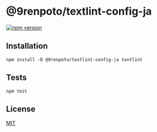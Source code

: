 # @9renpoto/textlint-config-ja

[![npm version](https://badge.fury.io/js/%409renpoto%2Ftextlint-config-ja.svg)](https://badge.fury.io/js/%409renpoto%2Ftextlint-config-ja)

## Installation

    npm install -D @9renpoto/textlint-config-ja textlint

## Tests

    npm test

## License

[MIT](../../LICENSE)
